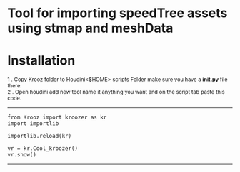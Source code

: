 # Tool for importing speedTree assets using stmap and meshData 

# Installation

<sub>1 . Copy Krooz folder to Houdini<$HOME> scripts Folder make sure you have a **__init__.py** file there.</sub><br />
<sub>2 . Open houdini add new tool name it anything you want and on the script tab paste this code.</sub>

---------------------------------------------
    from Krooz import kroozer as kr
    import importlib

    importlib.reload(kr)

    vr = kr.Cool_kroozer()
    vr.show()

---------------------------------------------
